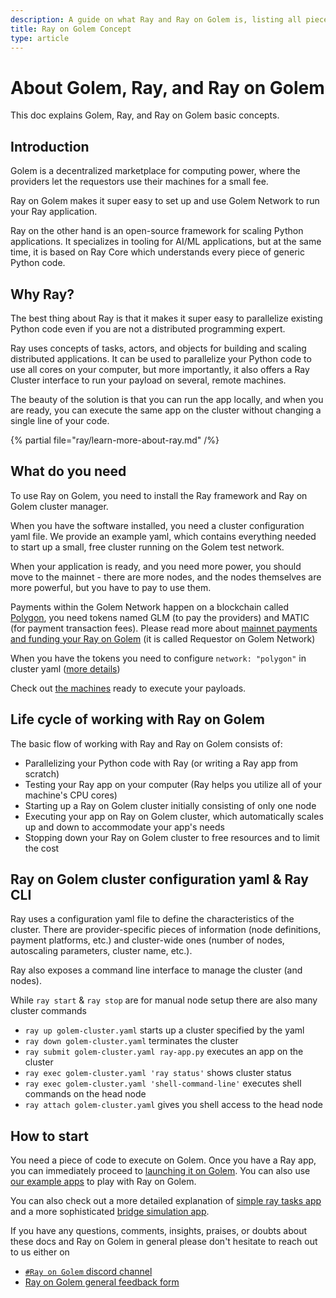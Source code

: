 ```yaml
---
description: A guide on what Ray and Ray on Golem is, listing all pieces needed to use them 
title: Ray on Golem Concept
type: article
---
```


# About Golem, Ray, and Ray on Golem
This doc explains Golem, Ray, and Ray on Golem basic concepts.

## Introduction

Golem is a decentralized marketplace for computing power, where the providers let the requestors use their machines for a small fee.

Ray on Golem makes it super easy to set up and use Golem Network to run your Ray application.

Ray on the other hand is an open-source framework for scaling Python applications. 
It specializes in tooling for AI/ML applications, but at the same time, it is based on Ray Core which understands every piece of generic Python code.


## Why Ray?

The best thing about Ray is that it makes it super easy to parallelize existing Python code even if you are not a distributed programming expert.  

Ray uses concepts of tasks, actors, and objects for building and scaling distributed applications.
It can be used to parallelize your Python code to use all cores on your computer, but more importantly, it also offers a Ray Cluster interface to run your payload on several, remote machines.

The beauty of the solution is that you can run the app locally, and when you are ready, you can execute the same app on the cluster without changing a single line of your code.

{% partial file="ray/learn-more-about-ray.md" /%}

## What do you need

To use Ray on Golem, you need to install the Ray framework and Ray on Golem cluster manager.

When you have the software installed, you need a cluster configuration yaml file. We provide an example yaml, which contains everything needed to start up a small, free cluster running on the Golem test network.

When your application is ready, and you need more power, you should move to the mainnet - there are more nodes, and the nodes themselves are more powerful, but you have to pay to use them.

Payments within the Golem Network happen on a blockchain called [Polygon](https://polygon.technology), you need tokens named GLM (to pay the providers) and MATIC (for payment transaction fees).
Please read more about [mainnet payments and funding your Ray on Golem](/docs/creators/javascript/guides/switching-to-mainnet) (it is called Requestor on Golem Network)

When you have the tokens you need to configure `network: "polygon"` in cluster yaml ([more details](/docs/creators/ray/cluster-yaml-reference#network))

Check out [the machines](https://stats.golem.network/network/providers/online) ready to execute your payloads.

## Life cycle of working with Ray on Golem

The basic flow of working with Ray and Ray on Golem consists of:

- Parallelizing your Python code with Ray (or writing a Ray app from scratch)
- Testing your Ray app on your computer (Ray helps you utilize all of your machine's CPU cores)
- Starting up a Ray on Golem cluster initially consisting of only one node
- Executing your app on Ray on Golem cluster, which automatically scales up and down to accommodate your app's needs
- Stopping down your Ray on Golem cluster to free resources and to limit the cost

## Ray on Golem cluster configuration yaml & Ray CLI

Ray uses a configuration yaml file to define the characteristics of the cluster.
There are provider-specific pieces of information (node definitions, payment platforms, etc.) and cluster-wide ones (number of nodes, autoscaling parameters, cluster name, etc.).

Ray also exposes a command line interface to manage the cluster (and nodes).

While `ray start` & `ray stop` are for manual node setup there are also many cluster commands
- `ray up golem-cluster.yaml` starts up a cluster specified by the yaml
- `ray down golem-cluster.yaml` terminates the cluster
- `ray submit golem-cluster.yaml ray-app.py` executes an app on the cluster
- `ray exec golem-cluster.yaml 'ray status'` shows cluster status
- `ray exec golem-cluster.yaml 'shell-command-line'` executes shell commands on the head node
- `ray attach golem-cluster.yaml` gives you shell access to the head node

## How to start

You need a piece of code to execute on Golem. Once you have a Ray app, you can immediately proceed to [launching it on Golem](/docs/creators/ray/setup-tutorial).
You can also use [our example apps](https://github.com/golemfactory/golem-ray/tree/main/examples) to play with Ray on Golem. 

You can also check out a more detailed explanation of [simple ray tasks app](/docs/creators/ray/basic-ray-tasks-usage-tutorial) and a more sophisticated [bridge simulation app](/docs/creators/ray/conversion-to-ray-on-golem-tutorial).


If you have any questions, comments, insights, praises, or doubts about these docs and Ray on Golem in general please don't hesitate to reach out to us either on
- [`#Ray on Golem` discord channel](https://chat.golem.network/) 
- [Ray on Golem general feedback form](https://qkjx8blh5hm.typeform.com/to/GtaCVz0b)


